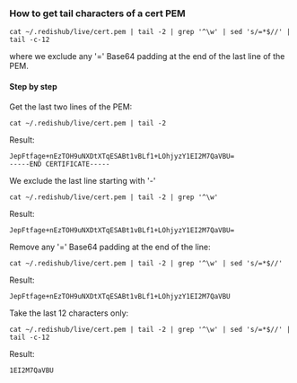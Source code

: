 
### How to get tail characters of a cert PEM

```shell
cat ~/.redishub/live/cert.pem | tail -2 | grep '^\w' | sed 's/=*$//' | tail -c-12
```
where we exclude any '=' Base64 padding at the end of the last line of the PEM.

#### Step by step 

Get the last two lines of the PEM:
```shell
cat ~/.redishub/live/cert.pem | tail -2
```
Result:
```
JepFtfage+nEzTOH9uNXDtXTqESABt1vBLf1+LOhjyzY1EI2M7QaVBU=
-----END CERTIFICATE-----
```
We exclude the last line starting with '-'
```shell
cat ~/.redishub/live/cert.pem | tail -2 | grep '^\w' 
```
Result:
```
JepFtfage+nEzTOH9uNXDtXTqESABt1vBLf1+LOhjyzY1EI2M7QaVBU=
```
Remove any '=' Base64 padding at the end of the line:
```shell
cat ~/.redishub/live/cert.pem | tail -2 | grep '^\w' | sed 's/=*$//' 
```
Result:
```
JepFtfage+nEzTOH9uNXDtXTqESABt1vBLf1+LOhjyzY1EI2M7QaVBU
``` 
Take the last 12 characters only:
```shell
cat ~/.redishub/live/cert.pem | tail -2 | grep '^\w' | sed 's/=*$//' | tail -c-12
```
Result:
```
1EI2M7QaVBU
```

